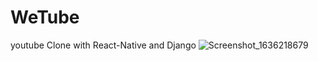 # WeTube
youtube Clone with React-Native and Django
![Screenshot_1636218679](https://user-images.githubusercontent.com/88965873/140618362-5c52f7fa-c3ed-4616-b0ab-9ced16434c0a.png)
